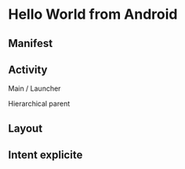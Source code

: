 # Hello World from Android

## Manifest
## Activity
Main / Launcher

Hierarchical parent

## Layout
## Intent explicite
